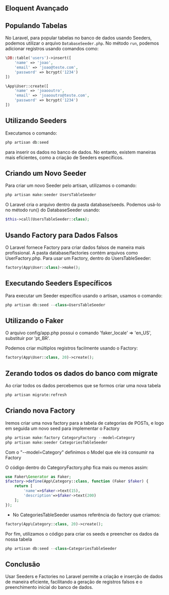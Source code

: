 ## Eloquent Avançado

## Populando Tabelas

No Laravel, para popular tabelas no banco de dados usando Seeders, podemos utilizar o arquivo `DatabaseSeeder.php`. No método `run`, podemos adicionar registros usando comandos como:

```php
\DB::table('users')->insert([
    'name' => 'joao',
    'email' => 'joao@teste.com',
    'password' => bcrypt('1234')
])

\App\User::create([
    'name' => 'joaooutro',
    'email' => 'joaooutro@teste.com',
    'password' => bcrypt('1234')
])

```
## Utilizando Seeders

Executamos o comando:
```php
php artisan db:seed
```
para inserir os dados no banco de dados. No entanto, existem maneiras mais eficientes, como a criação de Seeders específicos.

## Criando um Novo Seeder
Para criar um novo Seeder pelo artisan, utilizamos o comando:

```php
php artisan make:seeder UsersTableSeeder

```

O Laravel cria o arquivo dentro da pasta database/seeds. Podemos usá-lo no método run() do DatabaseSeeder usando:

```php
$this->call(UsersTableSeeder::class);
```

## Usando Factory para Dados Falsos
O Laravel fornece Factory para criar dados falsos de maneira mais profissional. A pasta database/factories contém arquivos como UserFactory.php. Para usar um Factory, dentro do UsersTableSeeder:

```php
factory(App\User::class)->make();
```

## Executando Seeders Específicos
Para executar um Seeder específico usando o artisan, usamos o comando:

```php
php artisan db:seed --class=UsersTableSeeder
```

## Utilizando o Faker
O arquivo config/app.php possui o comando 'faker_locale' => 'en_US', substituir por 'pt_BR'. 

Podemos criar múltiplos registros facilmente usando o Factory:
```php
factory(App\User::class, 20)->create();
```

## Zerando todos os dados do banco com migrate
Ao criar todos os dados percebemos que se formos criar uma nova tabela 

```php
php artisan migrate:refresh 
```


## Criando nova Factory
Iremos criar uma nova factory para a tabela de categorias de POSTs, e logo em seguida um novo seed para implementar o Factory

```php
php artisan make:factory CategoryFactory --model=Category
php artisan make:seeder CategoriesTableSeeder
```

Com o "--model=Category" definimos o Model que ele irá consumir na Factory

O código dentro do CategoryFactory.php fica mais ou menos assim:

```php
use Faker\Generator as Faker;
$factory->define(App\Category::class, function (Faker $faker) {
    return [
        'name'=>$faker->text(15),
        'description'=>$faker->text(200)
    ];
});
```
* No CategoriesTableSeeder usamos referência do factory que criamos:

```php
factory(App\Category::class, 20)->create();
```
Por fim, utilizamos o código para criar os seeds e preencher os dados da nossa tabela

```php
php artisan db:seed --class=CategoriesTableSeeder
```

## Conclusão
Usar Seeders e Factories no Laravel permite a criação e inserção de dados de maneira eficiente, facilitando a geração de registros falsos e o preenchimento inicial do banco de dados.
